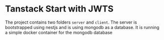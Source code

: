 # Tanstack Start with JWTS

The project contains two folders `server` and `client`. The server is bootstrapped using nestjs and is using mongodb as a database. It is running a simple docker container for the mongodb database
